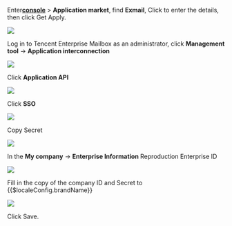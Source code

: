 <IntegrationDetailCard :title="`Create an app in ${$localeConfig.brandName}`">

Enter[**console**](https://console.authing.cn) > **Application market**, find **Exmail**, Click to enter the details, then click Get Apply.

![](~@imagesZhCn/integration/exmail/1-1.png)

Log in to Tencent Enterprise Mailbox as an administrator, click **Management tool** -> **Application interconnection**

<img src="~@imagesZhCn/integration/exmail/1-2.png" class="md-img-padding" />

Click **Application API**

<img src="~@imagesZhCn/integration/exmail/1-3.png" class="md-img-padding" />

Click **SSO**

<img src="~@imagesZhCn/integration/exmail/1-4.png" class="md-img-padding" />

Copy Secret

<img src="~@imagesZhCn/integration/exmail/1-5.png" class="md-img-padding" />

In the **My company** -> **Enterprise Information** Reproduction Enterprise ID

<img src="~@imagesZhCn/integration/exmail/1-6.png" class="md-img-padding" />

Fill in the copy of the company ID and Secret to {{$localeConfig.brandName}}

![](~@imagesZhCn/integration/exmail/1-7.png)

Click Save.

</IntegrationDetailCard>
